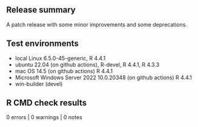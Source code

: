 ## Release summary

A patch release with some minor improvements and some deprecations.

## Test environments

* local Linux 6.5.0-45-generic, R 4.4.1
* ubuntu 22.04 (on github actions), R-devel, R 4.4.1, R 4.3.3
* mac OS 14.5 (on github actions) R 4.4.1
* Microsoft Windows Server 2022 10.0.20348 (on github actions) R 4.4.1
* win-builder (devel)

## R CMD check results
0 errors | 0 warnings | 0 notes
